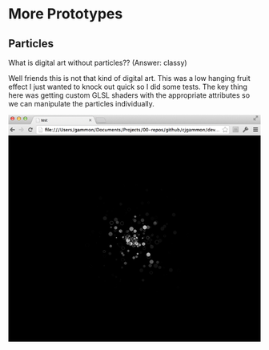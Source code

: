 # More Prototypes
## Particles
What is digital art without particles?? 
(Answer: classy)

Well friends this is not that kind of digital art. This was a low hanging fruit effect I just wanted to knock out quick so I did some tests. The key thing here was getting custom GLSL shaders with the appropriate attributes so we can manipulate the particles individually.

![Particles](../project_images/particles.png?raw=true "Particles")
